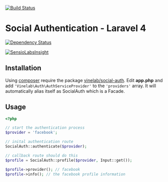 [![Build Status](https://travis-ci.org/Vinelab/social-auth.png?branch=3.0.0-dev)](https://travis-ci.org/Vinelab/social-auth)
# Social Authentication - Laravel 4

[![Dependency Status](https://www.versioneye.com//user/projects/53efc9c413bb062f5f0004bb/badge.svg?style=flat)](https://www.versioneye.com//user/projects/53efc9c413bb062f5f0004bb)

[![SensioLabsInsight](https://insight.sensiolabs.com/projects/66a62d07-c599-422e-a49a-1900d8f06430/big.png)](https://insight.sensiolabs.com/projects/66a62d07-c599-422e-a49a-1900d8f06430)

## Installation
Using [composer](http://getcomposer.org) require the package [vinelab/social-auth](https://packagist.org/packages/vinelab/social-auth).
Edit **app.php** and add ```'Vinelab\Auth\AuthServiceProvider'``` to the ```'providers'``` array.
It will automatically alias itself as SocialAuth which is a Facade.

## Usage
```php
<?php

// start the authentication process
$provider = 'facebook';

// inital authentication route
SocialAuth::authenticate($provider);

// callback route should do this
$profile = SocialAuth::profile($provider, Input::get());

$profile->provider(); // facebook
$profile->info(); // the facebook profile information
```
